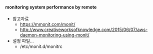 
#### monitoring system performance by remote
   - 참고자료
     - https://mmonit.com/monit/
     - http://www.creativeworksofknowledge.com/2015/06/07/aws-daemon-monitoring-using-monit/
   - 설정 파일...
     - /etc/monit.d/monitrc 

